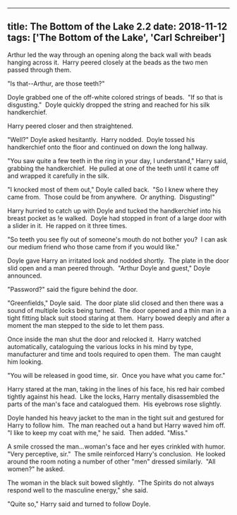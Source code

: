 
---
title: The Bottom of the Lake 2.2
date: 2018-11-12
tags: ['The Bottom of the Lake', 'Carl Schreiber']
---

Arthur led the way through an opening along the back wall with beads hanging across it.  Harry peered closely at the beads as the two men passed through them.

"Is that--Arthur, are those teeth?"

Doyle grabbed one of the off-white colored strings of beads.  "If so that is disgusting."  Doyle quickly dropped the string and reached for his silk handkerchief.

Harry peered closer and then straightened.

"Well?" Doyle asked hesitantly.  Harry nodded.  Doyle tossed his handkerchief onto the floor and continued on down the long hallway.

"You saw quite a few teeth in the ring in your day, I understand," Harry said, grabbing the handkerchief.  He pulled at one of the teeth until it came off and wrapped it carefully in the silk.

"I knocked most of them out," Doyle called back.  "So I knew where they came from.  Those could be from anywhere.  Or anything.  Disgusting!"

Harry hurried to catch up with Doyle and tucked the handkerchief into his breast pocket as !e walked.  Doyle had stopped in front of a large door with a slider in it.  He rapped on it three times.

"So teeth you see fly out of someone's mouth do not bother you?  I can ask our medium friend who those came from if you would like."

Doyle gave Harry an irritated look and nodded shortly.  The plate in the door slid open and a man peered through.  "Arthur Doyle and guest," Doyle announced.

"Password?" said the figure behind the door.

"Greenfields," Doyle said.  The door plate slid closed and then there was a sound of multiple locks being turned.  The door opened and a thin man in a tight fitting black suit stood staring at them.  Harry bowed deeply and after a moment the man stepped to the side to let them pass.

Once inside the man shut the door and relocked it.  Harry watched automatically, cataloguing the various locks in his mind by type, manufacturer and time and tools required to open them.  The man caught him looking.

"You will be released in good time, sir.  Once you have what you came for."

Harry stared at the man, taking in the lines of his face, his red hair combed tightly against his head.  Like the locks, Harry mentally disassembled the parts of the man's face and catalogued them.  His eyebrows rose slightly.

Doyle handed his heavy jacket to the man in the tight suit and gestured for Harry to follow him.  The man reached out a hand but Harry waved him off.  "I like to keep my coat with me," he said.  Then added. "Miss."

A smile crossed the man...woman's face and her eyes crinkled with humor.  "Very perceptive, sir."  The smile reinforced Harry's conclusion.  He looked around the room noting a number of other "men" dressed similarly.  "All women?" he asked.

The woman in the black suit bowed slightly.  "The Spirits do not always respond well to the masculine energy," she said.

"Quite so," Harry said and turned to follow Doyle.
